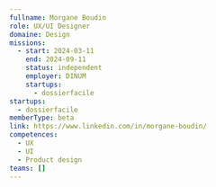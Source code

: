 ```yaml
---
fullname: Morgane Boudin
role: UX/UI Designer
domaine: Design
missions:
  - start: 2024-03-11
    end: 2024-09-11
    status: independent
    employer: DINUM
    startups:
      - dossierfacile
startups:
  - dossierfacile
memberType: beta
link: https://www.linkedin.com/in/morgane-boudin/
competences:
  - UX
  - UI
  - Product design
teams: []
---
```

